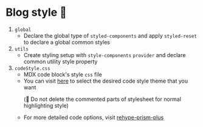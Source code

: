# Blog style 💄

1. `global`
    - Declare the global type of `styled-components` and apply `styled-reset` to declare a global common styles
2. `utils`
    - Create styling setup with `style-components` `provider` and declare common utility style property
3. `codeStyle.css`
    - MDX code block's style `css` file
    - You can visit [here](https://github.com/PrismJS/prism-themes) to select the desired code style theme that you want
      <p style={{color: "tomato", fontWeight: 800}}>(🚫 Do not delete the commented parts of stylesheet for normal highlighting style)</p>
    - For more detailed code options, visit [rehype-prism-plus](https://github.com/timlrx/rehype-prism-plus#readme)
